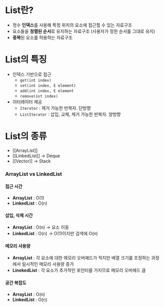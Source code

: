 # List란?
- 정수 **인덱스**를 사용해 특정 위치의 요소에 접근할 수 있는 자료구조
- 요소들을 **정렬된 순서**로 유지하는 자료구조 (사용자가 정한 순서를 그대로 유지)
- **중복**된 요소를 허용하는 자료구조

# List의 특징
- 인덱스 기반으로 접근
	- `get(int index)`
	- `set(int index, E element)`
	- `add(int index, E element`
	- `remove(int index)`
- 이터레이터 제공
	- `Iterator` : 제거 가능한 반복자. 단방향
	- `ListIterator` : 삽입, 교체, 제거 가능한 반복자. 양방향

# List의 종류
- [[ArrayList]]
- [[LinkedList]] -> Deque
- [[Vector]] -> Stack

### ArrayList vs LinkedList
#### 접근 시간
- **ArrayList** : O(1)
- **LinkedList** : O(n)
#### 삽입, 삭제 시간
- **ArrayList** : O(n) -> 요소 이동
- **LinkedList** : O(n) -> O(1)이지만 검색에 O(n)
#### 메모리 사용량
- **ArrayList** : 각 요소에 대한 메모리 오버헤드가 적지만 배열 크기를 조정하는 과정에서 일시적인 메모리 사용량 증가
- **LinekedList** : 각 요소가 추가적인 포인터를 가지므로 메모리 오버헤드 큼

#### 공간 복잡도
- **ArrayList** : O(n)
- **LinkedList** : O(n)